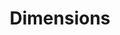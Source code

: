 ---
layout: default
bigquery: https://console.cloud.google.com/bigquery?p=covid-19-dimensions-ai&page=table&d=data&t=publications
contributors: Digital Science, https://www.digital-science.com/
cost: Free for personal, non-commercial use.
description: Dimensions contains more than 100 million publications, ranging from
  articles published in scholarly journals, books and book chapters, to preprints
  and conference proceedings. All publications are contextualized with linked data
  sets, funding, publications, patents, clinical trials, and policy documents. You
  can also view associated categories, funders, institutions, and researcher profiles.
documentation: https://docs.dimensions.ai/bigquery/index.html
last_edit: 04/08/2022, 03:07:02
location: https://www.dimensions.ai/products/free/
maintained_by: Digital Science, https://www.digital-science.com/
schema_fields:
- category_icrp_cso
- foa_number
- funding_amount
- repository_url
- publication_year
- funding_cad
- acronym
- embargo_date
- book_title
- inventor_names
- type
- mesh_terms
- description
- repository_id
- category_rcdc
- expiration_date
- application_number
- reference_ids
- source_id
- interventions
- established
- eisbn
- abstract
- priority_year
- resulting_publication_doi
- clinical_trial_ids
- start_date
- funding_chf
- family_members_ids
- status
- publication_date
- original_title
- filing_status
- category_bra
- investigators
- external_ids
- mesh_headings
- conference
- open_access_categories_v2
- cited_by_ids
- priority_date
- resulting_publication_ids
- conditions
- issue
- acknowledgements
- repository_name
- family_id
- cpc
- funding_details
- funding_currency
- associated_publication_pmid
- funder_org_state_codes
- associated_publication_doi
- email_address
- isbn
- date_modified
- relationships
- research_org_state_names
- original_assignee_countries
- types
- funding_usd
- pmid
- research_org_country_names
- kind
- registry
- research_org_state_codes
- category_icrp_ct
- volume
- research_orgs
- granted_date
- date_normal
- category_hrcs_hc
- journal
- funding_nzd
- open_access_categories
- ipcr
- citations_count
- category_sdg
- acronyms
- concepts
- funder_orgs
- research_org_countries
- end_year
- citation_string
- supporting_grant_ids
- active_years
- links
- phase
- legal_status
- metrics
- category_uoa
- original_assignee_orgs
- date_online
- gender
- funder_org_acronyms
- altmetrics
- created_date
- parent_id
- book_series_title
- start_year
- id
- original_abstract
- subtitles
- funder_countries
- funding_aud
- granted_year
- funding_gbp
- date
- labels
- address
- funding_jpy
- associated_publication_id
- publisher
- doi
- funder_org_countries
- date_imported_gbq
- name
- editors
- linkout
- funding_eur
- legal_events
- aliases
- current_assignee_orgs
- current_assignee_countries
- family_count
- grant_number
- language
- pages
- research_org_city_names
- category_hrcs_rac
- publication_ids
- arxiv_id
- brief_title
- title
- filing_date
- date_inserted
- jurisdiction
- end_date
- filing_year
- associated_grant_ids
- researcher_ids
- assignee_orgs
- original_assignee
- funding_cny
- wikipedia_url
- assignee_countries
- category_for
- categories
- funder_org_cities
- journal_lists
- authors
- date_print
- category_hra
- research_org_cities
- patent_ids
- organisation_details
- license
- funder_org
- year
- current_assignee
- associated_publication_arxiv_id
- proceedings_title
- expiration_year
- citations
- pmcid
shortname: dimensions
tags:
- scholarly literature
- patents
- funding
- clinical trials
- academic profiles
terms_of_use: 'Use of both the Dimensions COVID-19 dataset and full Dimensions dataset
  are subject to the Dimensions Terms of use: https://www.dimensions.ai/policies-terms-legal '
title: Dimensions
uuid: dcff88bd-fe6b-4fdb-8159-809bf9d7bc1c
---